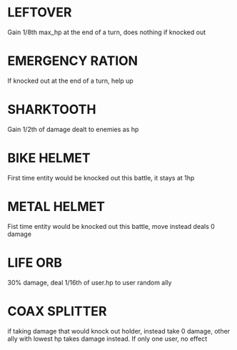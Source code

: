 # LEFTOVER

Gain 1/8th max_hp at the end of a turn, does nothing if knocked out

# EMERGENCY RATION

If knocked out at the end of a turn, help up

# SHARKTOOTH

Gain 1/2th of damage dealt to enemies as hp

# BIKE HELMET
First time entity would be knocked out this battle, it stays at 1hp

# METAL HELMET
Fist time entity would be knocked out this battle, move instead deals 0 damage

# LIFE ORB
30% damage, deal 1/16th of user.hp to user random ally

# COAX SPLITTER
if taking damage that would knock out holder, instead take 0 damage, other ally with lowest hp takes damage instead. If only one user, no effect

